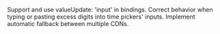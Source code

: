 Support and use valueUpdate: 'input' in bindings.
Correct behavior when typing or pasting excess digits into time pickers' inputs.
Implement automatic fallback between multiple CDNs.